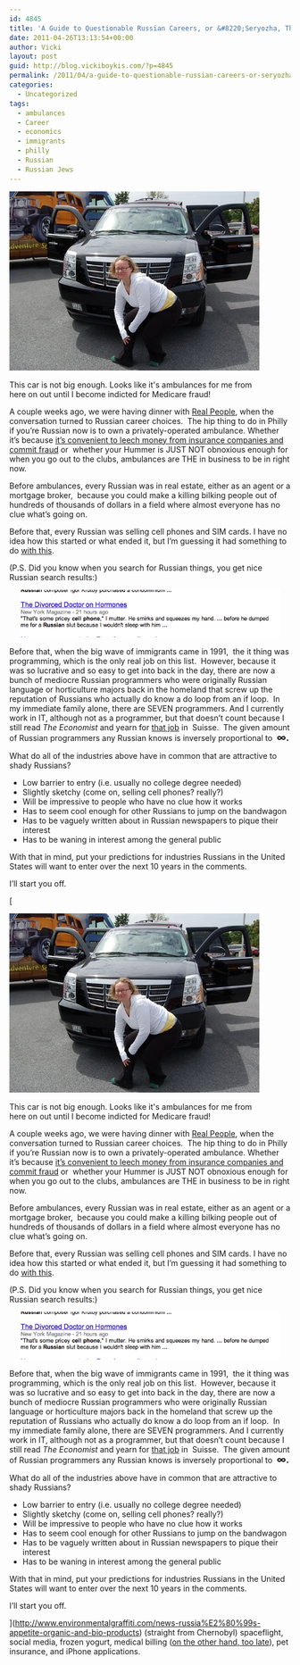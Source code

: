 ```yaml
---
id: 4845
title: 'A Guide to Questionable Russian Careers, or &#8220;Seryozha, That Guy with the Ambulance.&#8221;'
date: 2011-04-26T13:13:54+00:00
author: Vicki
layout: post
guid: http://blog.vickiboykis.com/?p=4845
permalink: /2011/04/a-guide-to-questionable-russian-careers-or-seryozha-that-guy-with-the-ambulance/
categories:
  - Uncategorized
tags:
  - ambulances
  - Career
  - economics
  - immigrants
  - philly
  - Russian
  - Russian Jews
---
```

<div id="attachment_4851" style="width: 458px" class="wp-caption aligncenter">
  <a href="https://raw.githubusercontent.com/veekaybee/wlb/gh-pages/assets/images/2011/04/DSC_0103.jpg"><img class="size-full wp-image-4851" title="DSC_0103" src="https://raw.githubusercontent.com/veekaybee/wlb/gh-pages/assets/images/2011/04/DSC_0103.jpg" alt="" width="448" height="321" /></a>
  
  <p class="wp-caption-text">
    This car is not big enough. Looks like it's ambulances for me from here on out until I become indicted for Medicare fraud!
  </p>
</div>

<p style="text-align: left;">
  A couple weeks ago, we were having dinner with <a href="http://www.taminginsanity.com/2011/04/ahhh-sweet-memories.html">Real People</a>, when the conversation turned to Russian career choices.  The hip thing to do in Philly if you&#8217;re Russian now is to own a privately-operated ambulance. Whether it&#8217;s because <a href="http://articles.philly.com/2000-06-23/news/25600855_1_medicaid-fraud-medicare-fraud-ambulance-trips">it&#8217;s convenient to leech money from insurance companies and commit fraud</a> or  whether your Hummer is JUST NOT obnoxious enough for when you go out to the clubs, ambulances are THE in business to be in right now.
</p>

<p style="text-align: left;">
  Before ambulances, every Russian was in real estate, either as an agent or a mortgage broker,  because you could make a killing bilking people out of hundreds of thousands of dollars in a field where almost everyone has no clue what&#8217;s going on.
</p>

Before that, every Russian was selling cell phones and SIM cards. I have no idea how this started or what ended it, but I&#8217;m guessing it had something to do [with this](http://www.eurasianet.org/node/63243).

(P.S. Did you know when you search for Russian things, you get nice Russian search results:)

<p style="text-align: center;">
  <a href="https://raw.githubusercontent.com/veekaybee/wlb/gh-pages/assets/images/2011/04/Screen-shot-2011-04-26-at-12.44.00-PM.png"><img class="aligncenter size-full wp-image-4889" title="Screen shot 2011-04-26 at 12.44.00 PM" src="https://raw.githubusercontent.com/veekaybee/wlb/gh-pages/assets/images/2011/04/Screen-shot-2011-04-26-at-12.44.00-PM.png" alt="" width="468" height="85" /></a>
</p>

Before that, when the big wave of immigrants came in 1991,  the it thing was programming, which is the only real job on this list.  However, because it was so lucrative and so easy to get into back in the day, there are now a bunch of mediocre Russian programmers who were originally Russian language or horticulture majors back in the homeland that screw up the reputation of Russians who actually do know a do loop from an if loop.  In my immediate family alone, there are SEVEN programmers. And I currently work in IT, although not as a programmer, but that doesn&#8217;t count because I still read _The Economist_ and yearn for [that job](http://www.economist.com/classifieds/view_classified.cfm?sitd=10673&key=&sitd_type=R) in  Suisse.  The given amount of Russian programmers any Russian knows is inversely proportional to  **<big>∞.</big>**

What do all of the industries above have in common that are attractive to shady Russians?

  * Low barrier to entry (i.e. usually no college degree needed)
  * Slightly sketchy (come on, selling cell phones? really?)
  * Will be impressive to people who have no clue how it works
  * Has to seem cool enough for other Russians to jump on the bandwagon
  * Has to be vaguely written about in Russian newspapers to pique their interest
  * Has to be waning in interest among the general public

With that in mind, put your predictions for industries Russians in the United States will want to enter over the next 10 years in the comments.

I&#8217;ll start you off.

[<div id="attachment_4851" style="width: 458px" class="wp-caption aligncenter">
  <a href="https://raw.githubusercontent.com/veekaybee/wlb/gh-pages/assets/images/2011/04/DSC_0103.jpg"><img class="size-full wp-image-4851" title="DSC_0103" src="https://raw.githubusercontent.com/veekaybee/wlb/gh-pages/assets/images/2011/04/DSC_0103.jpg" alt="" width="448" height="321" /></a>
  
  <p class="wp-caption-text">
    This car is not big enough. Looks like it's ambulances for me from here on out until I become indicted for Medicare fraud!
  </p>
</div>

<p style="text-align: left;">
  A couple weeks ago, we were having dinner with <a href="http://www.taminginsanity.com/2011/04/ahhh-sweet-memories.html">Real People</a>, when the conversation turned to Russian career choices.  The hip thing to do in Philly if you&#8217;re Russian now is to own a privately-operated ambulance. Whether it&#8217;s because <a href="http://articles.philly.com/2000-06-23/news/25600855_1_medicaid-fraud-medicare-fraud-ambulance-trips">it&#8217;s convenient to leech money from insurance companies and commit fraud</a> or  whether your Hummer is JUST NOT obnoxious enough for when you go out to the clubs, ambulances are THE in business to be in right now.
</p>

<p style="text-align: left;">
  Before ambulances, every Russian was in real estate, either as an agent or a mortgage broker,  because you could make a killing bilking people out of hundreds of thousands of dollars in a field where almost everyone has no clue what&#8217;s going on.
</p>

Before that, every Russian was selling cell phones and SIM cards. I have no idea how this started or what ended it, but I&#8217;m guessing it had something to do [with this](http://www.eurasianet.org/node/63243).

(P.S. Did you know when you search for Russian things, you get nice Russian search results:)

<p style="text-align: center;">
  <a href="https://raw.githubusercontent.com/veekaybee/wlb/gh-pages/assets/images/2011/04/Screen-shot-2011-04-26-at-12.44.00-PM.png"><img class="aligncenter size-full wp-image-4889" title="Screen shot 2011-04-26 at 12.44.00 PM" src="https://raw.githubusercontent.com/veekaybee/wlb/gh-pages/assets/images/2011/04/Screen-shot-2011-04-26-at-12.44.00-PM.png" alt="" width="468" height="85" /></a>
</p>

Before that, when the big wave of immigrants came in 1991,  the it thing was programming, which is the only real job on this list.  However, because it was so lucrative and so easy to get into back in the day, there are now a bunch of mediocre Russian programmers who were originally Russian language or horticulture majors back in the homeland that screw up the reputation of Russians who actually do know a do loop from an if loop.  In my immediate family alone, there are SEVEN programmers. And I currently work in IT, although not as a programmer, but that doesn&#8217;t count because I still read _The Economist_ and yearn for [that job](http://www.economist.com/classifieds/view_classified.cfm?sitd=10673&key=&sitd_type=R) in  Suisse.  The given amount of Russian programmers any Russian knows is inversely proportional to  **<big>∞.</big>**

What do all of the industries above have in common that are attractive to shady Russians?

  * Low barrier to entry (i.e. usually no college degree needed)
  * Slightly sketchy (come on, selling cell phones? really?)
  * Will be impressive to people who have no clue how it works
  * Has to seem cool enough for other Russians to jump on the bandwagon
  * Has to be vaguely written about in Russian newspapers to pique their interest
  * Has to be waning in interest among the general public

With that in mind, put your predictions for industries Russians in the United States will want to enter over the next 10 years in the comments.

I&#8217;ll start you off.

](http://www.environmentalgraffiti.com/news-russia%E2%80%99s-appetite-organic-and-bio-products) (straight from Chernobyl) spaceflight, social media, frozen yogurt, medical billing ([on the other hand, too late](http://books.google.com/books?id=RmGi5zDus7gC&pg=PA11&lpg=PA11&dq=medical+billing+russian&source=bl&ots=uPi6A-_Oq7&sig=SVzMTe1JerRFrJ0P_RYtclhBkH0&hl=en&ei=evy2TbG6Hor40gGV1eDlDw&sa=X&oi=book_result&ct=result&resnum=8&ved=0CFkQ6AEwBw#v=onepage&q=medical%20billing%20russian&f=false)), pet insurance, and iPhone applications.